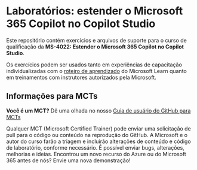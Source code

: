 # Laboratórios: estender o Microsoft 365 Copilot no Copilot Studio

Este repositório contém exercícios e arquivos de suporte para o curso de qualificação da **MS-4022: Estender o Microsoft 365 Copilot no Copilot Studio**.

Os exercícios podem ser usados tanto em experiências de capacitação individualizadas com o [roteiro de aprendizado](https://learn.microsoft.com/training/paths/extend-microsoft-365-copilot-studio/) do Microsoft Learn quanto em treinamentos com instrutores autorizados pela Microsoft.

## Informações para MCTs

**Você é um MCT?** Dê uma olhada no nosso [Guia de usuário do GitHub para MCTs](https://microsoftlearning.github.io/MCT-User-Guide/)

Qualquer MCT (Microsoft Certified Trainer) pode enviar uma solicitação de pull para o código ou conteúdo na reprodução do GitHub. A Microsoft e o autor do curso farão a triagem e incluirão alterações de conteúdo e código de laboratório, conforme necessário. É possível enviar bugs, alterações, melhorias e ideias. Encontrou um novo recurso do Azure ou do Microsoft 365 antes de nós? Envie uma nova demonstração!
